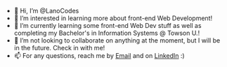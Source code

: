 - 👋 Hi, I’m @LanoCodes
- 👀 I’m interested in learning more about front-end Web Development!
- 🌱 I’m currently learning some front-end Web Dev stuff as well as completing my Bachelor's in Information Systems @ Towson U.!
- 💞️ I’m not looking to collaborate on anything at the moment, but I will be in the future. Check in with me!
- 📫 For any questions, reach me by [Email](mailto:del.pow1@gmail.com) and on [LinkedIn](https://www.linkedin.com/in/delano-powell-012144119/) :)

<!---
LanoCodes/LanoCodes is a ✨ special ✨ repository because its `README.md` (this file) appears on your GitHub profile.
You can click the Preview link to take a look at your changes.
--->
